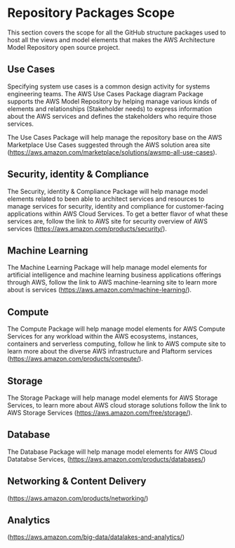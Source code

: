 # Repository Packages Scope

This section covers the scope for all the GitHub structure packages used to host all the views and model elements that makes the AWS Architecture Model Repository open source project.

## Use Cases

Specifying system use cases is a common design activity for systems engineering teams. The AWS Use Cases Package diagram Package supports the AWS Model Repository by helping manage various kinds of elements and relationships (Stakeholder needs) to express information about the AWS services and defines the stakeholders who require those services.

The Use Cases Package will help manage the repository base on the AWS Marketplace Use Cases suggested through the AWS solution area site (https://aws.amazon.com/marketplace/solutions/awsmp-all-use-cases).

##  Security, identity & Compliance

The Security, identity & Compliance Package will help manage model elements related to been able to architect services and resources to manage services for security, identity and compliance for customer-facing applications within AWS Cloud Services. To get a better flavor of what these services are, follow the link to AWS site for security overview of AWS services (https://aws.amazon.com/products/security/).

## Machine Learning

The Machine Learning Package will help manage model elements for artificial intelligence and machine learning business applications offerings through AWS, follow the link to AWS machine-learning site to learn more about is services
(https://aws.amazon.com/machine-learning/).

## Compute

The Compute Package will help manage model elements for AWS Compute Services for any workload within the AWS ecosystems, instances, containers and serverless computing, follow he link to AWS compute site to learn more about the diverse AWS infrastructure and Plaftorm services (https://aws.amazon.com/products/compute/).

## Storage

The Storage Package will help manage model elements for AWS Storage Services, to learn more about AWS cloud storage solutions follow the link to AWS Storage Services
(https://aws.amazon.com/free/storage/).

## Database

The Database Package will help manage model elements for AWS Cloud Datatabse Services, 
(https://aws.amazon.com/products/databases/)

## Networking & Content Delivery

(https://aws.amazon.com/products/networking/)

## Analytics

(https://aws.amazon.com/big-data/datalakes-and-analytics/)
